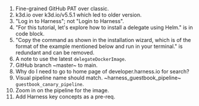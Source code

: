 1. Fine-grained GitHub PAT over classic.
2. k3d.io over k3d.io/v5.5.1 which led to older version.
3. "Log in to Harness"; not "Login to Harness".
4. "For this tutorial, let's explore how to install a delegate using Helm." is in code block.
5. "Copy the command as shown in the installation wizard, which is of the format of the example mentioned below and run in your terminal." is redundant and can be removed.
6. A note to use the latest `delegateDockerImage`.
7. GitHub branch ~master~ to main.
8. Why do I need to go to home page of developer.harness.io for search?
9. Visual pipeline name should match. ~harness_guestbook_pipeline~ `guestbook_canary_pipeline`.
10. Zoom in on the pipeline for the image.
11. Add Harness key concepts as a pre-req.
